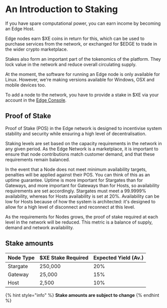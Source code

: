 # An Introduction to Staking

If you have spare computational power, you can earn income by becoming an Edge Host.

Edge nodes earn $XE coins in return for this, which can be used to purchase services from the network, or exchanged for $EDGE to trade in the wider crypto marketplace.

Stakes also form an important part of the tokenomics of the platform. They lock value in the network and reduce overall circulating supply.

At the moment, the software for running an Edge node is only available for Linux. However, we're making versions available for Windows, OSX and mobile devices too.

To add a node to the network, you have to provide a stake in $XE via your account in the [Edge Console](https://console.edge.network).

## Proof of Stake

Proof of Stake \(POS\) in the Edge network is designed to incentivise system stability and security while ensuring a high level of decentralisation.

Staking levels are set based on the capacity requirements in the network in any given period. As the Edge Network is a marketplace, it is important to ensure that node contributions match customer demand, and that these requirements remain balanced.

In the event that a Node does not meet minimum availability targets, penalties will be applied against their POS. You can think of this as an uptime guarantee. Uptime is more important for Stargates than for Gateways, and more important for Gateways than for Hosts, so availability requirements are set accordingly. Stargates must meet a 99.9999% availability, whereas for Hosts availability is set at 20%. Availability can be low for Hosts because of how the system is architected: it's designed to allow for a high level of disconnect and reconnect at this level.

As the requirements for Nodes grows, the proof of stake required at each level in the network will be reduced. This metric is a balance of supply, demand and network availability.

## Stake amounts

| Node Type | $XE Stake Required | Expected Yield \(Av.\) |
| :--- | :--- | :--- |
| Stargate | 250,000 | 20% |
| Gateway | 25,000 | 15% |
| Host | 2,500 | 10% |

{% hint style="info" %}
**Stake amounts are subject to change**
{% endhint %}

